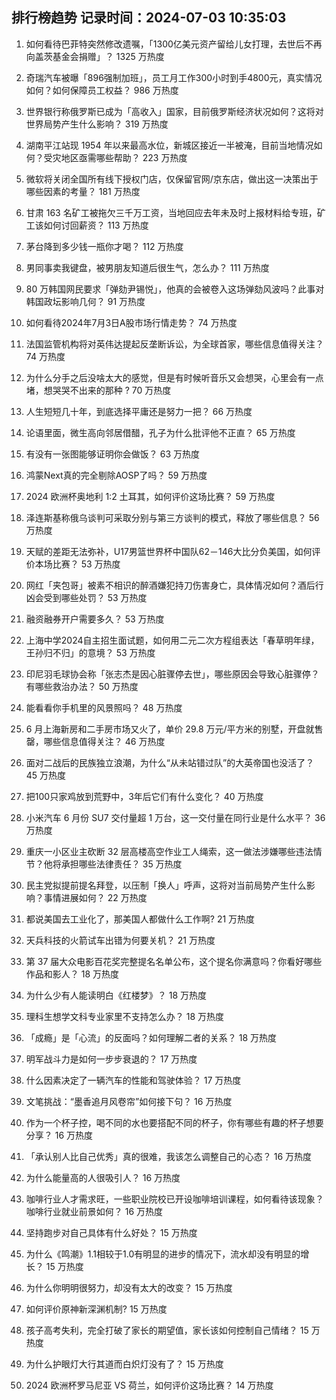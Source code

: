 
## 排行榜趋势 记录时间：2024-07-03 10:35:03
  
  1. 如何看待巴菲特突然修改遗嘱，「1300亿美元资产留给儿女打理，去世后不再向盖茨基金会捐赠」？ 1325 万热度
    
  2. 奇瑞汽车被曝「896强制加班」，员工月工作300小时到手4800元，真实情况如何？如何保障员工权益？ 986 万热度
    
  3. 世界银行称俄罗斯已成为「高收入」国家，目前俄罗斯经济状况如何？这将对世界局势产生什么影响？ 319 万热度
    
  4. 湖南平江站现 1954 年以来最高水位，新城区接近一半被淹，目前当地情况如何？受灾地区亟需哪些帮助？ 223 万热度
    
  5. 微软将关闭全国所有线下授权门店，仅保留官网/京东店，做出这一决策出于哪些因素的考量？ 181 万热度
    
  6. 甘肃 163 名矿工被拖欠三千万工资，当地回应去年未及时上报材料给专班，矿工该如何讨回薪资？ 113 万热度
    
  7. 茅台降到多少钱一瓶你才喝？ 112 万热度
    
  8. 男同事卖我键盘，被男朋友知道后很生气，怎么办？ 111 万热度
    
  9. 80 万韩国网民要求「弹劾尹锡悦」，他真的会被卷入这场弹劾风波吗？此事对韩国政坛影响几何？ 91 万热度
    
  10. 如何看待2024年7月3日A股市场行情走势？ 74 万热度
    
  11. 法国监管机构将对英伟达提起反垄断诉讼，为全球首家，哪些信息值得关注？ 74 万热度
    
  12. 为什么分手之后没啥太大的感觉，但是有时候听音乐又会想哭，心里会有一点堵，想哭哭不出来的那种 ? 70 万热度
    
  13. 人生短短几十年，到底选择平庸还是努力一把？ 66 万热度
    
  14. 论语里面，微生高向邻居借醋，孔子为什么批评他不正直？ 65 万热度
    
  15. 有没有一张图能够证明你会做饭？ 63 万热度
    
  16. 鸿蒙Next真的完全剔除AOSP了吗？ 59 万热度
    
  17. 2024 欧洲杯奥地利 1:2 土耳其，如何评价这场比赛？ 59 万热度
    
  18. 泽连斯基称俄乌谈判可采取分别与第三方谈判的模式，释放了哪些信息？ 56 万热度
    
  19. 天赋的差距无法弥补，U17男篮世界杯中国队62－146大比分负美国，如何评价本场比赛？ 53 万热度
    
  20. 网红「夹包哥」被素不相识的醉酒嫌犯持刀伤害身亡，具体情况如何？酒后行凶会受到哪些处罚？ 53 万热度
    
  21. 融资融券开户需要多久？ 53 万热度
    
  22. 上海中学2024自主招生面试题，如何用二元二次方程组表达「春草明年绿，王孙归不归」的意境？ 53 万热度
    
  23. 印尼羽毛球协会称「张志杰是因心脏骤停去世」，哪些原因会导致心脏骤停？有哪些救治办法？ 50 万热度
    
  24. 能看看你手机里的风景照吗？ 48 万热度
    
  25. 6 月上海新房和二手房市场又火了，单价 29.8 万元/平方米的别墅，开盘就售罄，哪些信息值得关注？ 46 万热度
    
  26. 面对二战后的民族独立浪潮，为什么“从未站错过队”的大英帝国也没活了？ 45 万热度
    
  27. 把100只家鸡放到荒野中，3年后它们有什么变化？ 40 万热度
    
  28. 小米汽车 6 月份 SU7 交付量超 1 万台，这一交付量在同行业是什么水平？ 36 万热度
    
  29. 重庆一小区业主砍断 32 层高楼高空作业工人绳索，这一做法涉嫌哪些违法情节？他将承担哪些法律责任？ 35 万热度
    
  30. 民主党拟提前提名拜登，以压制「换人」呼声，这将对当前局势产生什么影响？事情进展如何？ 22 万热度
    
  31. 都说美国去工业化了，那美国人都做什么工作啊? 21 万热度
    
  32. 天兵科技的火箭试车出错为何要关机？ 21 万热度
    
  33. 第 37 届大众电影百花奖完整提名名单公布，这个提名你满意吗？你看好哪些作品和影人？ 18 万热度
    
  34. 为什么少有人能读明白《红楼梦》？ 18 万热度
    
  35. 理科生想学文科专业家里不支持怎么办？ 18 万热度
    
  36. 「成瘾」是「心流」的反面吗？如何理解二者的关系？ 18 万热度
    
  37. 明军战斗力是如何一步步衰退的？ 17 万热度
    
  38. 什么因素决定了一辆汽车的性能和驾驶体验？ 17 万热度
    
  39. 文笔挑战：“墨香追月风卷帘”如何接下句？ 16 万热度
    
  40. 作为一个杯子控，喝不同的水也要搭配不同的杯子，你有哪些有趣的杯子想要分享？ 16 万热度
    
  41. 「承认别人比自己优秀」真的很难，我该怎么调整自己的心态？ 16 万热度
    
  42. 为什么能量高的人很吸引人？ 16 万热度
    
  43. 咖啡行业人才需求旺，一些职业院校已开设咖啡培训课程，如何看待该现象？咖啡行业就业前景如何？ 16 万热度
    
  44. 坚持跑步对自己具体有什么好处？ 15 万热度
    
  45. 为什么《鸣潮》1.1相较于1.0有明显的进步的情况下，流水却没有明显的增长？ 15 万热度
    
  46. 为什么你明明很努力，却没有太大的改变？ 15 万热度
    
  47. 如何评价原神新深渊机制? 15 万热度
    
  48. 孩子高考失利，完全打破了家长的期望值，家长该如何控制自己情绪？ 15 万热度
    
  49. 为什么护眼灯大行其道而白炽灯没有了？ 15 万热度
    
  50. 2024 欧洲杯罗马尼亚 VS 荷兰，如何评价这场比赛？ 14 万热度
    